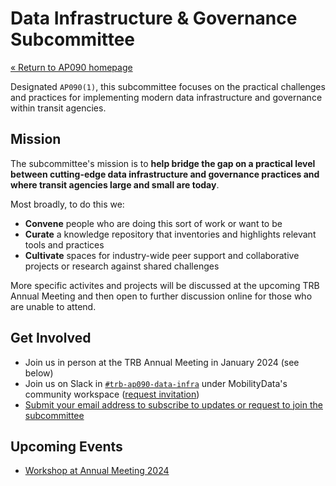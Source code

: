 # Data Infrastructure & Governance Subcommittee

[« Return to AP090 homepage](/)

Designated `AP090(1)`, this subcommittee focuses on the practical challenges and practices for implementing modern data infrastructure and governance within transit agencies.

## Mission

The subcommittee's mission is to **help bridge the gap on a practical level between cutting-edge data infrastructure and governance practices and where transit agencies large and small are today**.

Most broadly, to do this we:

- **Convene** people who are doing this sort of work or want to be
- **Curate** a knowledge repository that inventories and highlights relevant tools and practices
- **Cultivate** spaces for industry-wide peer support and collaborative projects or research against shared challenges

More specific activites and projects will be discussed at the upcoming TRB Annual Meeting and then open to further discussion online for those who are unable to attend.

## Get Involved

- Join us in person at the TRB Annual Meeting in January 2024 (see below)
- Join us on Slack in [`#trb-ap090-data-infra`](https://mobilitydata-io.slack.com/archives/C05JRCWALH0) under MobilityData's community workspace ([request invitation](https://docs.google.com/forms/d/e/1FAIpQLSczZbZB9ql_Xl-1uBtmvYmA0fwfm1UX92SyWAdkuMEDfxac5w/viewform))
- [Submit your email address to subscribe to updates or request to join the subcommittee](https://bit.ly/transit-data-infra)

## Upcoming Events

- [Workshop at Annual Meeting 2024](/annual-meetings/2024/data-infra-gov-subcommittee)
